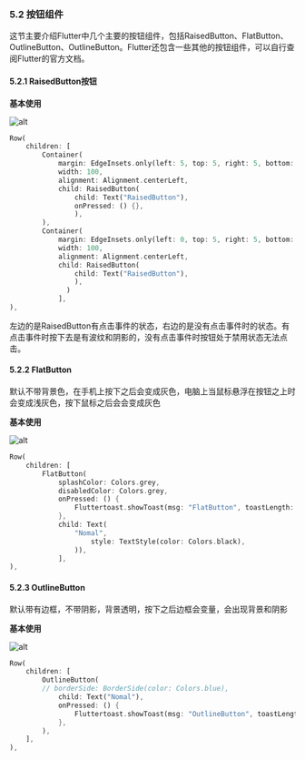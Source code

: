 ### 5.2 按钮组件
这节主要介绍Flutter中几个主要的按钮组件，包括RaisedButton、FlatButton、OutlineButton、OutlineButton。Flutter还包含一些其他的按钮组件，可以自行查阅Flutter的官方文档。  

#### 5.2.1 RaisedButton按钮
**基本使用**  

![alt](https://raw.githubusercontent.com/henkun614/my_pic/master/20201225222048.png)

```dart
Row(
    children: [
        Container(
            margin: EdgeInsets.only(left: 5, top: 5, right: 5, bottom: 5),
            width: 100,
            alignment: Alignment.centerLeft,
            child: RaisedButton(
                child: Text("RaisedButton"),
                onPressed: () {},
                ),
        ),
        Container(
            margin: EdgeInsets.only(left: 0, top: 5, right: 5, bottom: 0),
            width: 100,
            alignment: Alignment.centerLeft,
            child: RaisedButton(
                child: Text("RaisedButton"),
                ),
              )
            ],
),
```
左边的是RaisedButton有点击事件的状态，右边的是没有点击事件时的状态。有点击事件时按下去是有波纹和阴影的，没有点击事件时按钮处于禁用状态无法点击。  

#### 5.2.2 FlatButton  
默认不带背景色，在手机上按下之后会变成灰色，电脑上当鼠标悬浮在按钮之上时会变成浅灰色，按下鼠标之后会会变成灰色  

**基本使用**  

![alt](https://raw.githubusercontent.com/henkun614/my_pic/master/20201226223252.png)
```dart
Row(
    children: [
        FlatButton(
            splashColor: Colors.grey,
            disabledColor: Colors.grey,
            onPressed: () {
                Fluttertoast.showToast(msg: "FlatButton", toastLength: Toast.LENGTH_LONG);
            },
            child: Text(
                "Nomal",
                    style: TextStyle(color: Colors.black),
                )),
            ],
),
```
#### 5.2.3 OutlineButton  
默认带有边框，不带阴影，背景透明，按下之后边框会变量，会出现背景和阴影  

**基本使用**  

![alt](https://raw.githubusercontent.com/henkun614/my_pic/master/20201231223133.png)  

```dart
Row(
    children: [
        OutlineButton(
        // borderSide: BorderSide(color: Colors.blue),
            child: Text("Nomal"),
            onPressed: () {
                Fluttertoast.showToast(msg: "OutlineButton", toastLength: Toast.LENGTH_LONG);
            },
        ),
    ],
),
```
